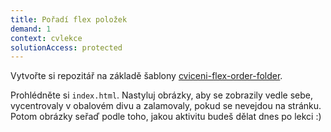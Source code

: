 ```yaml
---
title: Pořadí flex položek
demand: 1
context: cvlekce
solutionAccess: protected
---
```


Vytvořte si repozitář na základě šablony [cviceni-flex-order-folder](https://github.com/Czechitas-podklady-WEB/cviceni-flex-order-folder).

Prohlédněte si `index.html`. Nastyluj obrázky, aby se zobrazily vedle sebe, vycentrovaly v obalovém divu a zalamovaly, pokud se nevejdou na stránku.
Potom obrázky seřaď podle toho, jakou aktivitu budeš dělat dnes po lekci :)
